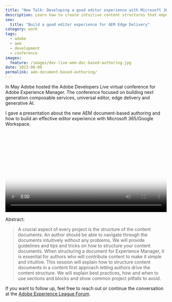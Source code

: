 ```yaml
---
title: "New Talk: Developing a good editor experience with Microsoft 365/Google Workspace"
description: Learn how to create intuitive content structures that empower authors in AEM Edge Delivery projects using familiar tools like Microsoft 365 and Google Workspace. Discover best practices and avoid common pitfalls when implementing document-based authoring workflows.
seo:
  title: "Build a good editor experience for AEM Edge Delivery"
category: work
tags:
  - adobe
  - aem
  - development
  - conference
images:
  feature: /images/dev-live-aem-doc-based-authoring.jpg
date: 2023-06-08
permalink: aem-document-based-authoring/
---
```

In May Adobe hosted the Adobe Developers Live virtual conference for Adobe Experience Manager. The conference focused on building next generation composable services, universal editor, edge delivery and generative AI.

I gave a presentation about the new AEM document-based authoring and how to build an effective editor experience with Microsoft 365/Google Workspace.

<video controls width="100%" poster="//images-tv.adobe.com/mpcv3/71a43592-0569-4d31-b735-0bf279223ba3/86fa4476-3518-40fb-8323-c06bff92652d/664e969baf6e435a8ea7755e00ad6047_1685156700-1920x1080.jpg">
  <source src="//images-tv.adobe.com/mpcv3/7469/8ee3fb7a-4086-4f06-9898-0799c7aeea69_1685140943.854x480at800_h264.mp4" type="video/mp4">
</video>

Abstract:

> A crucial aspect of every project is the structure of the content documents. An author should be able to navigate through the documents intuitively without any problems. We will provide guidelines and tips and tricks on how to structure your content documents. When structuring a document for Experience Manager, it is essential for authors who will contribute content to make it simple and intuitive. This session will explain how to structure content documents in a content first approach letting authors drive the content structure. We will explain best practices, how and when to use sections and blocks and show common project pitfalls to avoid.

If you want to follow up, feel free to reach out or continue the conversation at the [Adobe Experience League Forum](https://adobe.ly/40YBTnO).